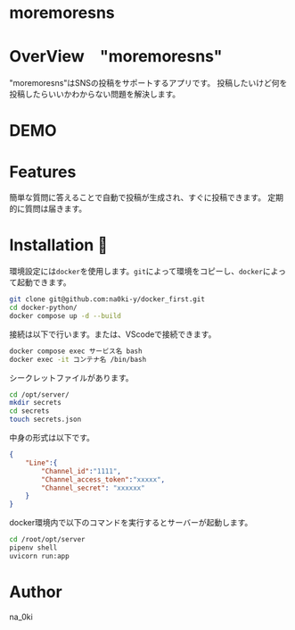 # moremoresns
# OverView　"moremoresns"

"moremoresns"はSNSの投稿をサポートするアプリです。
投稿したいけど何を投稿したらいいかわからない問題を解決します。

<!-- [Go to app](https://xxx) -->
<!-- から使用することができます。 -->
# DEMO
<!-- ![screenshot](/readme_images/xxx.png) -->
# Features
簡単な質問に答えることで自動で投稿が生成され、すぐに投稿できます。
定期的に質問は届きます。
# Installation :balloon:
環境設定には`docker`を使用します。`git`によって環境をコピーし、`docker`によって起動できます。
```bash
git clone git@github.com:na0ki-y/docker_first.git
cd docker-python/
docker compose up -d --build
```

接続は以下で行います。または、VScodeで接続できます。

```bash
docker compose exec サービス名 bash
docker exec -it コンテナ名 /bin/bash
```

シークレットファイルがあります。
```bash
cd /opt/server/
mkdir secrets
cd secrets
touch secrets.json
```
中身の形式は以下です。
```secrets.json
{
    "Line":{
        "Channel_id":"1111",
        "Channel_access_token":"xxxxx",
        "Channel_secret": "xxxxxx"
    }
}
```

docker環境内で以下のコマンドを実行するとサーバーが起動します。
```bash
cd /root/opt/server
pipenv shell
uvicorn run:app
```

# Author
na_0ki
